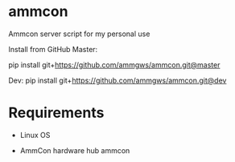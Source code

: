 # ammcon

Ammcon server script for my personal use

Install from GitHub
Master:

pip install git+https://github.com/ammgws/ammcon.git@master

Dev:
pip install git+https://github.com/ammgws/ammcon.git@dev

Requirements
=========
* Linux OS

* AmmCon hardware hub
ammcon
